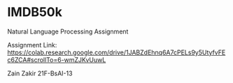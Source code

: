 # IMDB50k
Natural Language Processing Assignment

Assignment Link:
https://colab.research.google.com/drive/1JABZdEhnq6A7cPELs9y5UtyfvFEc6ZCA#scrollTo=6-wmZJKvUuwL

Zain Zakir
21F-BsAI-13
